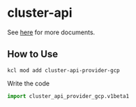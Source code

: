 # cluster-api

See [here](https://github.com/kcl-lang/modules/blob/main/cluster-api-provider-gcp/docs/README.md) for more documents.

## How to Use

```shell
kcl mod add cluster-api-provider-gcp
```

Write the code

```python
import cluster_api_provider_gcp.v1beta1
```
